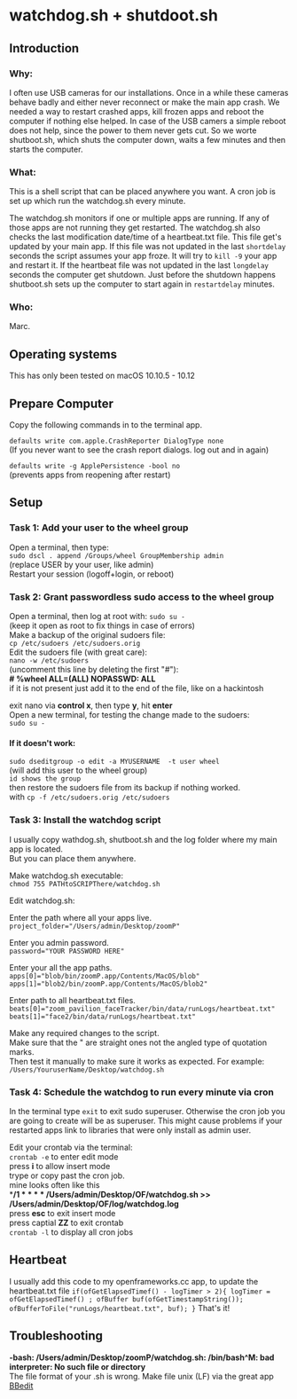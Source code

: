 # watchdog.sh + shutdoot.sh

## Introduction
### Why:
I often use USB cameras for our installations. Once in a while these cameras behave badly and either never reconnect or make the main app crash. We needed a way to restart crashed apps, kill frozen apps and reboot the computer if nothing else helped.
In case of the USB camers a simple reboot does not help, since the power to them never gets cut. So we worte shutboot.sh, which shuts the computer down, waits a few minutes and then starts the computer.

### What:
This is a shell script that can be placed anywhere you want.
A cron job is set up which run the watchdog.sh every minute.

The watchdog.sh monitors if one or multiple apps are running.
If any of those apps are not running they get restarted.
The watchdog.sh also checks the last modification date/time of a heartbeat.txt file. This file get's updated by your main app. If this file was not updated in the last `shortdelay` seconds  the script assumes your app froze. It will try to `kill -9` your app and restart it.
If the heartbeat file was not updated in the last `longdelay` seconds the computer get shutdown. Just before the shutdown happens shutboot.sh sets up the computer to start again in `restartdelay` minutes.

### Who:
Marc.

## Operating systems
This has only been tested on macOS 10.10.5 - 10.12

## Prepare Computer
Copy the following commands in to the terminal app.

`defaults write com.apple.CrashReporter DialogType none`<br />
(If you never want to see the crash report dialogs. log out and in again)

`defaults write -g ApplePersistence -bool no`<br />
(prevents apps from reopening after restart)

## Setup
### Task 1: Add your user to the wheel group
Open a terminal, then type:<br />
`sudo dscl . append /Groups/wheel GroupMembership admin`<br />
(replace USER by your user, like admin)<br />
Restart your session (logoff+login, or reboot)

### Task 2: Grant passwordless sudo access to the wheel group
Open a terminal, then log at root with: `sudo su -`<br />
(keep it open as root to fix things in case of errors)<br />
Make a backup of the original sudoers file:<br />
`cp /etc/sudoers /etc/sudoers.orig`<br />
Edit the sudoers file (with great care):<br />
`nano -w /etc/sudoers`<br />
(uncomment this line by deleting the first "#"):<br />
**# %wheel ALL=(ALL) NOPASSWD: ALL**<br />
if it is not present just add it to the end of the file, like on a hackintosh<br />

exit nano via **control x**, then type **y**, hit **enter**<br />
Open a new terminal, for testing the change made to the sudoers:<br />
`sudo su -`

#### If it doesn't work:
`sudo dseditgroup -o edit -a MYUSERNAME  -t user wheel`<br />
(will add this user to the wheel group)<br />
`id shows the group`<br />
then restore the sudoers file from its backup if nothing worked.<br />
with `cp -f /etc/sudoers.orig /etc/sudoers`

### Task 3: Install the watchdog script
I usually copy wathdog.sh, shutboot.sh and the log folder where my main app is located.<br />
But you can place them anywhere.

Make watchdog.sh executable:<br />
`chmod 755 PATHtoSCRIPThere/watchdog.sh`

Edit watchdog.sh:

Enter the path where all your apps live.<br />
`project_folder="/Users/admin/Desktop/zoomP"`

Enter you admin password.<br />
`password="YOUR PASSWORD HERE"`

Enter your all the app paths.<br />
`apps[0]="blob/bin/zoomP.app/Contents/MacOS/blob"`<br />
`apps[1]="blob2/bin/zoomP.app/Contents/MacOS/blob2"`

Enter path to all heartbeat.txt files.<br />
`beats[0]="zoom_pavilion_faceTracker/bin/data/runLogs/heartbeat.txt"`<br />
`beats[1]="face2/bin/data/runLogs/heartbeat.txt"`

Make any required changes to the script.<br />
Make sure that the " are straight ones not the angled type of quotation marks.<br />
Then test it manually to make sure it works as expected. For example:<br />
`/Users/YouruserName/Desktop/watchdog.sh`

### Task 4: Schedule the watchdog to run every minute via cron

In the terminal type `exit` to exit sudo superuser. Otherwise the cron job you are going to create will be as superuser. This might cause problems if your restarted apps link to libraries that were only install as admin user.

Edit your crontab via the terminal:<br />
`crontab -e` to enter edit mode<br />
press **i** to allow insert mode<br />
trype or copy past the cron job.<br />
mine looks often like this<br />
***/1 * * * * /Users/admin/Desktop/OF/watchdog.sh >> /Users/admin/Desktop/OF/log/watchdog.log**<br />
press **esc** to exit insert mode<br />
press captial **ZZ** to exit crontab<br />
`crontab -l` to display all cron jobs

## Heartbeat
I usually add this code to my openframeworks.cc app, to update the heartbeat.txt file
`
if(ofGetElapsedTimef() - logTimer > 2){
    logTimer = ofGetElapsedTimef() ;
    ofBuffer buf(ofGetTimestampString());
    ofBufferToFile("runLogs/heartbeat.txt", buf);
}
`
That's it!


## Troubleshooting
**-bash: /Users/admin/Desktop/zoomP/watchdog.sh: /bin/bash^M: bad interpreter: No such file or directory**<br />
The file format of your .sh is wrong. Make file unix (LF) via the great app [BBedit](https://www.barebones.com/products/bbedit/)

